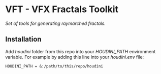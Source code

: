 VFT - VFX Fractals Toolkit
==========================
*Set of tools for generating raymarched fractals.*


Installation
------------
Add *houdini* folder from this repo into your *HOUDINI_PATH* environment variable. For example by adding this line into your *houdini.env* file:
```
HOUDINI_PATH = &:/path/to/this/repo/houdini
```